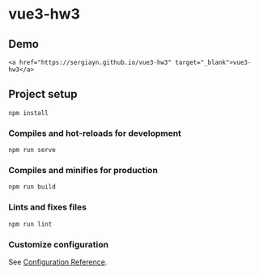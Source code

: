 # vue3-hw3


## Demo
```
<a href="https://sergiayn.github.io/vue3-hw3" target="_blank">vue3-hw3</a>
```

## Project setup
```
npm install
```

### Compiles and hot-reloads for development
```
npm run serve
```

### Compiles and minifies for production
```
npm run build
```

### Lints and fixes files
```
npm run lint
```

### Customize configuration
See [Configuration Reference](https://cli.vuejs.org/config/).
